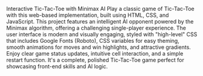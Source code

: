 Interactive Tic-Tac-Toe with Minimax AI
Play a classic game of Tic-Tac-Toe with this web-based implementation, built using HTML, CSS, and JavaScript. This project features an intelligent AI opponent powered by the Minimax algorithm, offering a challenging single-player experience.
The user interface is modern and visually engaging, styled with "high-level" CSS that includes Google Fonts (Roboto), CSS variables for easy theming, smooth animations for moves and win highlights, and attractive gradients. Enjoy clear game status updates, intuitive cell interaction, and a simple restart function. It's a complete, polished Tic-Tac-Toe game perfect for showcasing front-end skills and AI logic.
